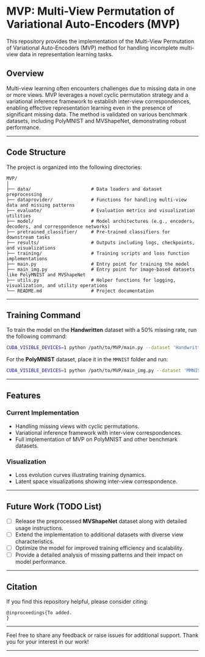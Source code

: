 # MVP: Multi-View Permutation of Variational Auto-Encoders (MVP)

This repository provides the implementation of the Multi-View Permutation of Variational Auto-Encoders (MVP) method for handling incomplete multi-view data in representation learning tasks.

## Overview

Multi-view learning often encounters challenges due to missing data in one or more views. MVP leverages a novel cyclic permutation strategy and a variational inference framework to establish inter-view correspondences, enabling effective representation learning even in the presence of significant missing data. The method is validated on various benchmark datasets, including PolyMNIST and MVShapeNet, demonstrating robust performance.

---

## Code Structure

The project is organized into the following directories:

```
MVP/
│
├── data/                      # Data loaders and dataset preprocessing
├── dataprovider/              # Functions for handling multi-view data and missing patterns
├── evaluate/                  # Evaluation metrics and visualization utilities
├── model/                     # Model architectures (e.g., encoders, decoders, and correspondence networks)
├── pretrained_classifier/     # Pre-trained classifiers for downstream tasks
├── results/                   # Outputs including logs, checkpoints, and visualizations
├── training/                  # Training scripts and loss function implementations
├── main.py                    # Entry point for training the model
├── main_img.py                # Entry point for image-based datasets like PolyMNIST and MVShapeNet
├── utils.py                   # Helper functions for logging, visualization, and utility operations
└── README.md                  # Project documentation
```

---

## Training Command

To train the model on the **Handwritten** dataset with a 50% missing rate, run the following command:

```bash
CUDA_VISIBLE_DEVICES=1 python /path/to/MVP/main.py --dataset 'Handwritten' --missing_rate 0.5
```

For the **PolyMNIST** dataset, place it in the `MMNIST` folder and run:

```bash
CUDA_VISIBLE_DEVICES=1 python /path/to/MVP/main_img.py --dataset 'MMNIST' --missing_rate 0.5
```

---

## Features

### Current Implementation
- Handling missing views with cyclic permutations.
- Variational inference framework with inter-view correspondences.
- Full implementation of MVP on PolyMNIST and other benchmark datasets.

### Visualization
- Loss evolution curves illustrating training dynamics.
- Latent space visualizations showing inter-view correspondence.

---

## Future Work (TODO List)

- [ ] Release the preprocessed **MVShapeNet** dataset along with detailed usage instructions.
- [ ] Extend the implementation to additional datasets with diverse view characteristics.
- [ ] Optimize the model for improved training efficiency and scalability.
- [ ] Provide a detailed analysis of missing patterns and their impact on model performance.

---

## Citation

If you find this repository helpful, please consider citing:

```
@inproceedings{To added.
}
```

---

Feel free to share any feedback or raise issues for additional support. Thank you for your interest in our work!

--- 
